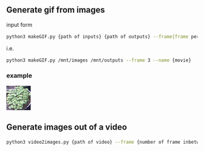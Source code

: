 ## Generate gif from images

input form
```bash
python3 makeGIF.py {path of inputs} {path of outputs} --frame{frame per second} --name {filename}
```

i.e.
```bash
python3 makeGIF.py /mnt/images /mnt/outputs --frame 3 --name {movie}
```

### example
![Example](demo/demo.gif)

## Generate images out of a video

```bash
python3 video2images.py {path of video} --frame {number of frame inbetween}
```